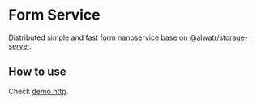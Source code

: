 # Form Service

Distributed simple and fast form nanoservice base on [@alwatr/storage-server](../storage-server/).

## How to use

Check [demo.http](demo.http).
